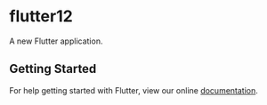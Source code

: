 # flutter12

A new Flutter application.

## Getting Started

For help getting started with Flutter, view our online
[documentation](https://flutter.io/).
